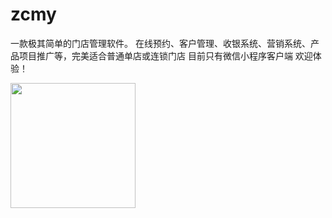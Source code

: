 # zcmy
一款极其简单的门店管理软件。 
在线预约、客户管理、收银系统、营销系统、产品项目推广等，完美适合普通单店或连锁门店
目前只有微信小程序客户端
欢迎体验！


<img src="https://zhuanchen-1301304065.cos.ap-guangzhou.myqcloud.com/imgs/%E8%B5%9A%E6%88%90%E7%BE%8E%E4%B8%9A.jpg" width="200"/>
